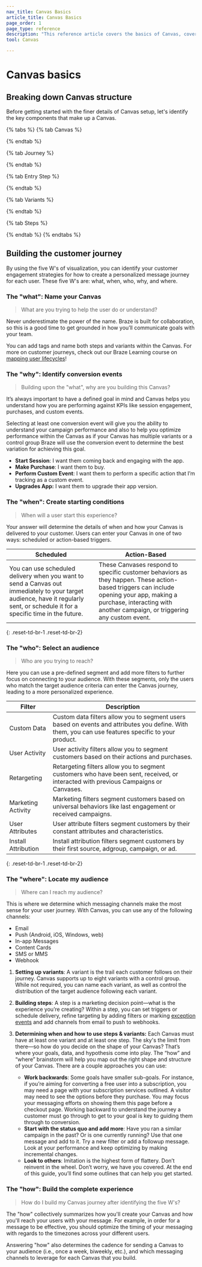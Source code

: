 ```yaml
---
nav_title: Canvas Basics
article_title: Canvas Basics
page_order: 1
page_type: reference
description: "This reference article covers the basics of Canvas, covering various questions you should ask your self as you set up your first Canvas."
tool: Canvas

---
```


# Canvas basics

## Breaking down Canvas structure

Before getting started with the finer details of Canvas setup, let's identify the key components that make up a Canvas.

{% tabs %}
  {% tab Canvas %}

  {% endtab %}

  {% tab Journey %}

  {% endtab %}

  {% tab Entry Step %}

  {% endtab %}

  {% tab Variants %}

  {% endtab %}

  {% tab Steps %}

  {% endtab %}
{% endtabs %}

## Building the customer journey

By using the five W's of visualization, you can identify your customer engagement strategies for how to create a personalized message journey for each user. These five W's are: what, when, who, why, and where. 

### The "what": Name your Canvas

> What are you trying to help the user do or understand?

Never underestimate the power of the name. Braze is built for collaboration, so this is a good time to get grounded in how you’ll communicate goals with your team. 

You can add tags and name both steps and variants within the Canvas. For more on customer journeys, check out our Braze Learning course on [mapping user lifecycles](https://learning.braze.com/mapping-customer-lifecycles)!

### The "why": Identify conversion events

> Building upon the "what", why are you building this Canvas? 

It’s always important to have a defined goal in mind and Canvas helps you understand how you are performing against KPIs like session engagement, purchases, and custom events.

Selecting at least one conversion event will give you the ability to understand your campaign performance and also to help you optimize performance within the Canvas as if your Canvas has multiple variants or a control group Braze will use the conversion event to determine the best variation for achieving this goal.

* **Start Session**: I want them coming back and engaging with the app.
* **Make Purchase**: I want them to buy.
* **Perform Custom Event**: I want them to perform a specific action that I’m tracking as a custom event.
* **Upgrades App:** I want them to upgrade their app version.

### The "when": Create starting conditions

> When will a user start this experience?

Your answer will determine the details of when and how your Canvas is delivered to your customer. Users can enter your Canvas in one of two ways: scheduled or action-based triggers.

| Scheduled | Action-Based |
|---|---|
|You can use scheduled delivery when you want to send a Canvas out immediately to your target audience, have it regularly sent, or schedule it for a specific time in the future. | These Canvases respond to specific customer behaviors as they happen. These action-based triggers can include opening your app, making a purchase, interacting with another campaign, or triggering any custom event. |
{: .reset-td-br-1 .reset-td-br-2}

### The "who": Select an audience

> Who are you trying to reach? 

Here you can use a pre-defined segment and add more filters to further focus on connecting to your audience. With these segments, only the users who match the target audience criteria can enter the Canvas journey, leading to a more personalized experience.

| Filter | Description |
|---|---|
| Custom Data | Custom data filters allow you to segment users based on events and attributes you define. With them, you can use features specific to your product. |
| User Activity | User activity filters allow you to segment customers based on their actions and purchases. |
| Retargeting | Retargeting filters allow you to segment customers who have been sent, received, or interacted with previous Campaigns or Canvases. |
| Marketing Activity | Marketing filters segment customers based on universal behaviors like last engagement or received campaigns. |
| User Attributes | User attribute filters segment customers by their constant attributes and characteristics. |
| Install Attribution | Install attribution filters segment customers by their first source, adgroup, campaign, or ad. |
{: .reset-td-br-1 .reset-td-br-2}

### The "where": Locate my audience

> Where can I reach my audience? 

This is where we determine which messaging channels make the most sense for your user journey. With Canvas, you can use any of the following channels:
* Email
* Push (Android, iOS, Windows, web)
* In-app Messages
* Content Cards
* SMS or MMS
* Webhook

1. **Setting up variants**: A variant is the trail each customer follows on their journey. Canvas supports up to eight variants with a control group. While not required, you can name each variant, as well as control the distribution of the target audience following each variant.

2. **Building steps**: A step is a marketing decision point—what is the experience you’re creating? Within a step, you can set triggers or schedule delivery, refine targeting by adding filters or marking [exception events][1] and add channels from email to push to webhooks.

3. **Determining when and how to use steps & variants:** Each Canvas must have at least one variant and at least one step. The sky's the limit from there—so how do you decide on the shape of your Canvas? That’s where your goals, data, and hypothesis come into play. The “how” and “where” brainstorm will help you map out the right shape and structure of your Canvas. There are a couple approaches you can use:
    - **Work backwards**: Some goals have smaller sub-goals. For instance, if you’re aiming for converting a free user into a subscription, you may need a page with your subscription services outlined. A visitor may need to see the options before they purchase. You may focus your messaging efforts on showing them this page before a checkout page. Working backward to understand the journey a customer must go through to get to your goal is key to guiding them through to conversion.
    - **Start with the status quo and add more**: Have you ran a similar campaign in the past? Or is one currently running? Use that one message and add to it. Try a new filter or add a followup message. Look at your performance and keep optimizing by making incremental changes.
    - **Look to others**: Imitation is the highest form of flattery. Don’t reinvent in the wheel. Don’t worry, we have you covered. At the end of this guide, you’ll find some outlines that can help you get started.


### The "how": Build the complete experience

> How do I build my Canvas journey after identifying the five W's?

The "how" collectively summarizes how you'll create your Canvas and how you'll reach your users with your message. For example, in order for a message to be effective, you should optimize the timing of your messaging with regards to the timezones across your different users.

Answering "how" also determines the cadence for sending a Canvas to your audience (i.e., once a week, biweekly, etc.), and which messaging channels to leverage for each Canvas that you build. 


[1]: {{site.baseurl}}/user_guide/engagement_tools/canvas/create_a_canvas/exception_events/
